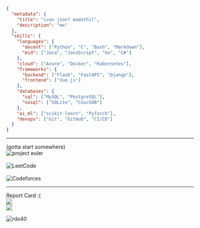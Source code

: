 ```json
{
  "metadata": {
    "title": "ivan json? madathil",
    "description": "me"
  },
  "skills": {
    "languages": {
      "decent": ["Python", "C", "Bash", "Markdown"],
      "mid": ["Java", "JavaScript", "Go", "C#"]
    },
    "cloud": ["Azure", "Docker", "Kubernetes"],
    "frameworks": {
      "backend": ["Flask", "FastAPI", "Django"],
      "frontend": ["Vue.js"]
    },
    "databases": {
      "sql": ["MySQL", "PostgreSQL"],
      "nosql": ["SQLite", "CouchDB"]
    },
    "ai_ml": ["scikit-learn", "PyTorch"],
    "devops": ["Git", "GitHub", "CI/CD"]
  }
}
```
---

(gotta start somewhere)
<br>
![project euler](https://projecteuler.net/profile/rdx40.png)
<br>
<br>
![LeetCode](https://leetcard.jacoblin.cool/TU49cway6M)
<br>
<br>
![Codeforces](https://cf.leed.at?id=omarlittle)

---

Report Card :(
<br>
![](https://github-readme-stats.vercel.app/api?username=rdx40&show_icons=true)<br/>
![](https://github-readme-streak-stats.herokuapp.com/?user=rdx40&theme=default&hide_border=false)<br/>

<p align="left"> <img src="https://komarev.com/ghpvc/?username=rdx40&label=Profile%20views&color=0e75b6&style=flat" alt="rdx40" /> </p>
